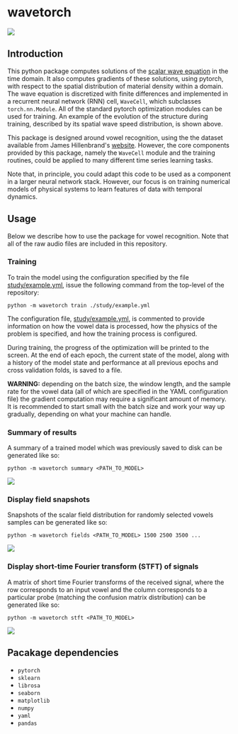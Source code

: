 # wavetorch

![](../master/img/optimization.png)

## Introduction

This python package computes solutions of the [scalar wave equation](https://en.wikipedia.org/wiki/Wave_equation) in the time domain. It also computes gradients of these solutions, using pytorch, with respect to the spatial distribution of  material density within a domain. The wave equation is discretized with finite differences and implemented in a recurrent neural network (RNN) cell, `WaveCell`, which subclasses `torch.nn.Module`. All of the standard pytorch optimization modules can be used for training. An example of the evolution of the structure during training, described by its spatial wave speed distribution, is shown above.

This package is designed around vowel recognition, using the the dataset available from James Hillenbrand's [website](https://homepages.wmich.edu/~hillenbr/voweldata.html). However, the core components provided by this package, namely the `WaveCell` module and the training routines, could be applied to many different time series learning tasks. 

Note that, in principle, you could adapt this code to be used as a component in a larger neural network stack. However, our focus is on training numerical models of physical systems to learn features of data with temporal dynamics.

## Usage

Below we describe how to use the package for vowel recognition. Note that all of the raw audio files are included in this repository.

### Training

To train the model using the configuration specified by the file [study/example.yml](study/example.yml), issue the following command from the top-level of the repository:
```
python -m wavetorch train ./study/example.yml
```
The configuration file, [study/example.yml](study/example.yml), is commented to provide information on how the vowel data is processed, how the physics of the problem is specified, and how the training process is configured.

During training, the progress of the optimization will be printed to the screen. At the end of each epoch, the current state of the model, along with a history of the model state and performance at all previous epochs and cross validation folds, is saved to a file.

**WARNING:** depending on the batch size, the window length, and the sample rate for the vowel data (all of which are specified in the YAML configuration file) the gradient computation may require a significant amount of memory. It is recommended to start small with the batch size and work your way up gradually, depending on what your machine can handle.

### Summary of results

A summary of a trained model which was previously saved to disk can be generated like so:
```
python -m wavetorch summary <PATH_TO_MODEL>
```

![](../master/img/summary.png)

### Display field snapshots

Snapshots of the scalar field distribution for randomly selected vowels samples can be generated like so:
```
python -m wavetorch fields <PATH_TO_MODEL> 1500 2500 3500 ...
```

![](../master/img/fields.png)

### Display short-time Fourier transform (STFT) of signals

A matrix of short time Fourier transforms of the received signal, where the row corresponds to an input vowel and the column corresponds to a particular probe (matching the confusion matrix distribution) can be generated like so:
```
python -m wavetorch stft <PATH_TO_MODEL>
```

![](../master/img/stft.png)

## Pacakage dependencies

* `pytorch`
* `sklearn`
* `librosa`
* `seaborn`
* `matplotlib`
* `numpy`
* `yaml`
* `pandas`
